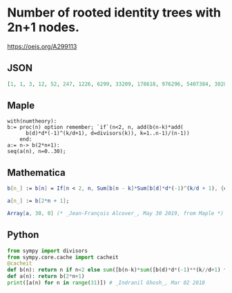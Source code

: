 # Number of rooted identity trees with 2n\+1 nodes\.
https://oeis.org/A299113
## JSON
```JSON
[1, 1, 3, 12, 52, 247, 1226, 6299, 33209, 178618, 976296, 5407384, 30283120, 171196956, 975662480, 5599508648, 32334837886, 187737500013, 1095295264857, 6417886638389, 37752602033079, 222861754454841, 1319834477009635, 7839314017612273, 46688045740233741]
```
## Maple
```Maple
with(numtheory):
b:= proc(n) option remember; `if`(n<2, n, add(b(n-k)*add(
      b(d)*d*(-1)^(k/d+1), d=divisors(k)), k=1..n-1)/(n-1))
    end:
a:= n-> b(2*n+1):
seq(a(n), n=0..30);
```
## Mathematica
```Mathematica
b[n_] := b[n] = If[n < 2, n, Sum[b[n - k]*Sum[b[d]*d*(-1)^(k/d + 1), {d, Divisors[k]}], {k, 1, n - 1}]/(n - 1)];
```
```Mathematica
a[n_] := b[2*n + 1];
```
```Mathematica
Array[a, 30, 0] (* _Jean-François Alcover_, May 30 2019, from Maple *)
```
## Python
```Python
from sympy import divisors
from sympy.core.cache import cacheit
@cacheit
def b(n): return n if n<2 else sum([b(n-k)*sum([b(d)*d*(-1)**(k//d+1) for d in divisors(k)]) for k in range(1, n)])//(n-1)
def a(n): return b(2*n+1)
print([a(n) for n in range(31)]) # _Indranil Ghosh_, Mar 02 2018
```
